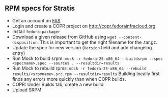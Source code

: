 ## RPM specs for Stratis

* Get an account on [FAS](https://admin.fedoraproject.org/accounts/)
* Login and create a COPR project on http://copr.fedorainfracloud.org
* Install `fedora-packager`
* Download a given release from GitHub using `wget
  --content-disposition`. This is important to get the right filename
  for the .tar.gz.
* Update the spec for new version (`Version` field and add changelog entry)
* Run Mock to build srpm: `mock -r fedora-25-x86_64 --buildsrpm --spec
  <specname>.spec --sources . --resultdir=results`
* Run Mock to rebuild rpms: `mock -r fedora-25-x86_64 --rebuild
  results/<srpmname>.src.rpm --resultdir=results` Building locally first
  finds any errors more quickly than when COPR builds.
* COPR: Under Builds tab, create a new build
* Upload SRPM
